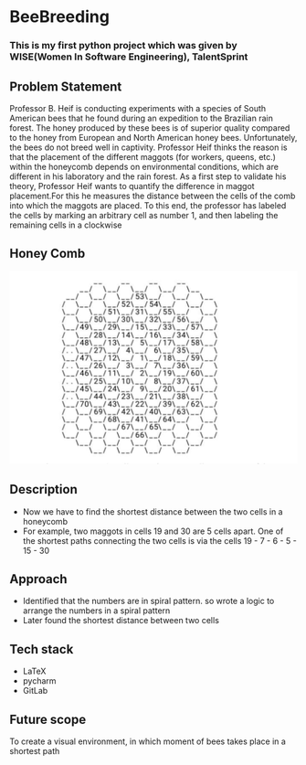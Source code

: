 # BeeBreeding

### This is my first python project which was given by WISE(Women In Software Engineering), TalentSprint

## Problem Statement

Professor B. Heif is conducting experiments with a species of South American bees that he found during an expedition to the Brazilian rain forest. The honey produced by these bees is of superior quality compared to the honey from European and North American honey bees. Unfortunately, the bees do not breed well in captivity. Professor Heif thinks the reason is that the placement of the different maggots (for workers, queens, etc.) within the honeycomb depends on environmental conditions, which are different in his laboratory and the rain forest. As a first step to validate his theory, Professor Heif wants to quantify the difference in maggot placement.For this he measures the distance between the cells of the comb into which the maggots are placed. To this end, the professor has labeled the cells by marking an arbitrary cell as number 1, and then labeling the remaining cells in a clockwise

## Honey Comb

<p align="center">
  <img width="1000" src="HoneyComb.jpeg">
</p>


## Description

- Now we have to find the shortest distance between the two cells in a honeycomb
- For example, two maggots in cells 19 and 30 are 5 cells apart. One of the shortest paths connecting the two cells is via the cells 
19 - 7 - 6 - 5 - 15 - 30

## Approach

- Identified that the numbers are in spiral pattern. so wrote a logic to arrange the numbers in a spiral pattern
- Later found the shortest distance between two cells

## Tech stack

- LaTeX
- pycharm
- GitLab

## Future scope

To create a visual environment, in which moment of bees takes place in a shortest path

